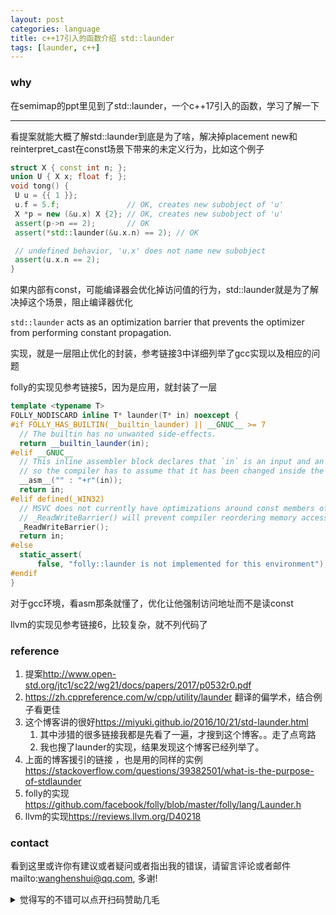 ```yaml
---
layout: post
categories: language
title: c++17引入的函数介绍 std::launder 
tags: [launder, c++]
---
```



### why

在semimap的ppt里见到了std::launder，一个c++17引入的函数，学习了解一下

---

看提案就能大概了解std::launder到底是为了啥，解决掉placement new和reinterpret_cast在const场景下带来的未定义行为，比如这个例子

 ```c++
struct X { const int n; };
union U { X x; float f; };
void tong() {
  U u = {{ 1 }};
  u.f = 5.f;               // OK, creates new subobject of 'u'
  X *p = new (&u.x) X {2}; // OK, creates new subobject of 'u'
  assert(p->n == 2);       // OK
  assert(*std::launder(&u.x.n) == 2); // OK

  // undefined behavior, 'u.x' does not name new subobject
  assert(u.x.n == 2);
}
 ```

如果内部有const，可能编译器会优化掉访问值的行为，std::launder就是为了解决掉这个场景，阻止编译器优化

`std::launder` acts as an optimization barrier that prevents the optimizer from performing constant propagation.



实现，就是一层阻止优化的封装，参考链接3中详细列举了gcc实现以及相应的问题



folly的实现见参考链接5，因为是应用，就封装了一层

```c++
template <typename T>
FOLLY_NODISCARD inline T* launder(T* in) noexcept {
#if FOLLY_HAS_BUILTIN(__builtin_launder) || __GNUC__ >= 7
  // The builtin has no unwanted side-effects.
  return __builtin_launder(in);
#elif __GNUC__
  // This inline assembler block declares that `in` is an input and an output,
  // so the compiler has to assume that it has been changed inside the block.
  __asm__("" : "+r"(in));
  return in;
#elif defined(_WIN32)
  // MSVC does not currently have optimizations around const members of structs.
  // _ReadWriteBarrier() will prevent compiler reordering memory accesses.
  _ReadWriteBarrier();
  return in;
#else
  static_assert(
      false, "folly::launder is not implemented for this environment");
#endif
}
```

对于gcc环境，看asm那条就懂了，优化让他强制访问地址而不是读const



llvm的实现见参考链接6，比较复杂，就不列代码了

### reference

1.  提案<http://www.open-std.org/jtc1/sc22/wg21/docs/papers/2017/p0532r0.pdf>
2.  <https://zh.cppreference.com/w/cpp/utility/launder> 翻译的偏学术，结合例子看更佳
3.  这个博客讲的很好<https://miyuki.github.io/2016/10/21/std-launder.html>
    1.  其中涉猎的很多链接我都是先看了一遍，才搜到这个博客。。走了点弯路
    2.  我也搜了launder的实现，结果发现这个博客已经列举了。
4.  上面的博客援引的链接 ，也是用的同样的实例<https://stackoverflow.com/questions/39382501/what-is-the-purpose-of-stdlaunder>
5.  folly的实现 <https://github.com/facebook/folly/blob/master/folly/lang/Launder.h>
6.  llvm的实现<https://reviews.llvm.org/D40218>

### contact

看到这里或许你有建议或者疑问或者指出我的错误，请留言评论或者邮件mailto:wanghenshui@qq.com, 多谢! 
<details>
<summary>觉得写的不错可以点开扫码赞助几毛</summary>
<img src="https://wanghenshui.github.io/assets/wepay.png" alt="微信转账">
</details>


